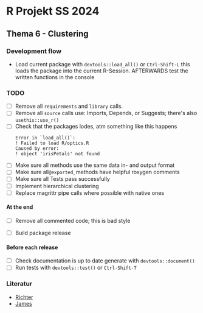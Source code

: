 # R Projekt SS 2024

## Thema 6 - Clustering

### Development flow

- Load current package with `devtools::load_all()` or `Ctrl-Shift-L` this loads the package into the current R-Session. AFTERWARDS test the written functions in the console

### TODO 

- [ ] Remove all `requirements` and `library` calls. 
- [ ] Remove all `source` calls use: Imports, Depends, or Suggests; there's also `usethis::use_r()`
- [ ] Check that the packages lodes, atm something like this happens
  ```
  Error in `load_all()`:
  ! Failed to load R/optics.R
  Caused by error:
  ! object 'irisPetals' not found
  ```
- [ ] Make sure all methods use the same data in- and output format
- [ ] Make sure all`@exported`¸ methods have helpful roxygen comments
- [ ] Make sure all Tests pass successfully
- [ ] Implement hierarchical clustering
- [ ] Replace magrittr pipe calls where possible with native ones

#### At the end

- [ ] Remove all commented code; this is bad style
- [ ] Build package release


#### Before each release

- [ ] Check documentation is up to date generate with `devtools::document()`
- [ ] Run tests with `devtools::test()` or `Ctrl-Shift-T`

### Literatur

- [Richter](https://link.springer.com/book/10.1007/978-3-662-59354-7)
- [James](https://link.springer.com/book/10.1007/978-1-0716-1418-1)
